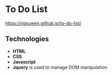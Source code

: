 # To Do List
https://ngsuwen.github.io/to-do-list/
## Technologies
* **HTML**
* **CSS**
* **Javascript**
* **Jquery** is used to manage DOM manipulation 
